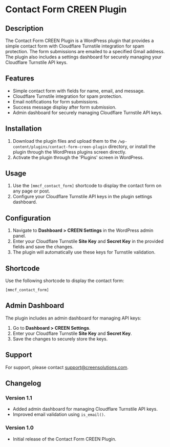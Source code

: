 # Contact Form CREEN Plugin

## Description
The Contact Form CREEN Plugin is a WordPress plugin that provides a simple contact form with Cloudflare Turnstile integration for spam protection. The form submissions are emailed to a specified Gmail address. The plugin also includes a settings dashboard for securely managing your Cloudflare Turnstile API keys.

## Features
- Simple contact form with fields for name, email, and message.
- Cloudflare Turnstile integration for spam protection.
- Email notifications for form submissions.
- Success message display after form submission.
- Admin dashboard for securely managing Cloudflare Turnstile API keys.

## Installation
1. Download the plugin files and upload them to the `/wp-content/plugins/contact-form-creen-plugin` directory, or install the plugin through the WordPress plugins screen directly.
2. Activate the plugin through the 'Plugins' screen in WordPress.

## Usage
1. Use the `[mmcf_contact_form]` shortcode to display the contact form on any page or post.
2. Configure your Cloudflare Turnstile API keys in the plugin settings dashboard.

## Configuration
1. Navigate to **Dashboard > CREEN Settings** in the WordPress admin panel.
2. Enter your Cloudflare Turnstile **Site Key** and **Secret Key** in the provided fields and save the changes.
3. The plugin will automatically use these keys for Turnstile validation.

## Shortcode
Use the following shortcode to display the contact form:
```
[mmcf_contact_form]
```

## Admin Dashboard
The plugin includes an admin dashboard for managing API keys:
1. Go to **Dashboard > CREEN Settings**.
2. Enter your Cloudflare Turnstile **Site Key** and **Secret Key**.
3. Save the changes to securely store the keys.

## Support
For support, please contact [support@creensolutions.com](mailto:support@creensolutions.com).

## Changelog
### Version 1.1
- Added admin dashboard for managing Cloudflare Turnstile API keys.
- Improved email validation using `is_email()`.

### Version 1.0
- Initial release of the Contact Form CREEN Plugin.
